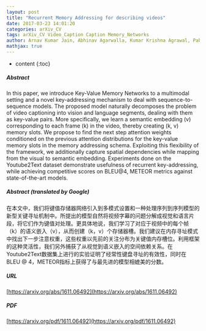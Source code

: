 ```yaml
---
layout: post
title: "Recurrent Memory Addressing for describing videos"
date: 2017-03-23 14:01:20
categories: arXiv_CV
tags: arXiv_CV Video_Caption Caption Memory_Networks
author: Arnav Kumar Jain, Abhinav Agarwalla, Kumar Krishna Agrawal, Pabitra Mitra
mathjax: true
---
```


* content
{:toc}

##### Abstract
In this paper, we introduce Key-Value Memory Networks to a multimodal setting and a novel key-addressing mechanism to deal with sequence-to-sequence models. The proposed model naturally decomposes the problem of video captioning into vision and language segments, dealing with them as key-value pairs. More specifically, we learn a semantic embedding (v) corresponding to each frame (k) in the video, thereby creating (k, v) memory slots. We propose to find the next step attention weights conditioned on the previous attention distributions for the key-value memory slots in the memory addressing schema. Exploiting this flexibility of the framework, we additionally capture spatial dependencies while mapping from the visual to semantic embedding. Experiments done on the Youtube2Text dataset demonstrate usefulness of recurrent key-addressing, while achieving competitive scores on BLEU@4, METEOR metrics against state-of-the-art models.

##### Abstract (translated by Google)
在本文中，我们将键值存储器网络引入到多模式设置和一种处理序列到序列模型的新型关键寻址机制中。所提出的模型自然将视频字幕的问题分解成视觉和语言片段，将它们作为键值对处理。更具体地说，我们学习了对应于视频中的每个帧（k）的语义嵌入（v），从而创建（k，v）个存储器槽。我们建议在内存寻址模式中找出下一步注意权重，这些权重以先前的关注分布为关键值内存槽位。利用框架的这种灵活性，我们另外捕获了从视觉到语义嵌入的空间依赖关系。在Youtube2Text数据集上进行的实验证明了经常性键盘寻址的有效性，同时在BLEU @ 4，METEOR指标上获得了与最先进的模型相媲美的分数。

##### URL
[https://arxiv.org/abs/1611.06492](https://arxiv.org/abs/1611.06492)

##### PDF
[https://arxiv.org/pdf/1611.06492](https://arxiv.org/pdf/1611.06492)

